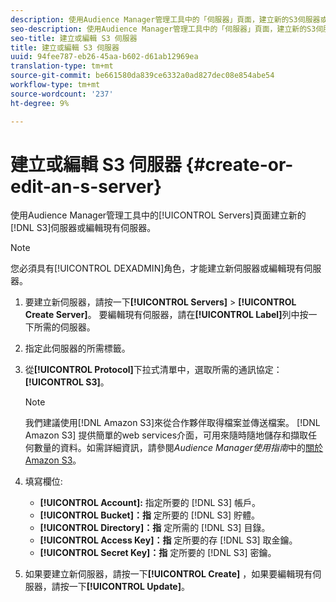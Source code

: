 ```yaml
---
description: 使用Audience Manager管理工具中的「伺服器」頁面，建立新的S3伺服器或編輯現有伺服器。
seo-description: 使用Audience Manager管理工具中的「伺服器」頁面，建立新的S3伺服器或編輯現有伺服器。
seo-title: 建立或編輯 S3 伺服器
title: 建立或編輯 S3 伺服器
uuid: 94fee787-eb26-45aa-b602-d61ab12969ea
translation-type: tm+mt
source-git-commit: be661580da839ce6332a0ad827dec08e854abe54
workflow-type: tm+mt
source-wordcount: '237'
ht-degree: 9%

---
```



# 建立或編輯 S3 伺服器 {#create-or-edit-an-s-server}

使用Audience Manager管理工具中的[!UICONTROL Servers]頁面建立新的[!DNL S3]伺服器或編輯現有伺服器。

>[!NOTE]
>
>您必須具有[!UICONTROL DEXADMIN]角色，才能建立新伺服器或編輯現有伺服器。

1. 要建立新伺服器，請按一下&#x200B;**[!UICONTROL Servers]** > **[!UICONTROL Create Server]**。 要編輯現有伺服器，請在&#x200B;**[!UICONTROL Label]**&#x200B;列中按一下所需的伺服器。
1. 指定此伺服器的所需標籤。
1. 從&#x200B;**[!UICONTROL Protocol]**&#x200B;下拉式清單中，選取所需的通訊協定：**[!UICONTROL S3]**。

   >[!NOTE]
   >
   >我們建議使用[!DNL Amazon S3]來從合作夥伴取得檔案並傳送檔案。 [!DNL Amazon S3] 提供簡單的web services介面，可用來隨時隨地儲存和擷取任何數量的資料。如需詳細資訊，請參閱&#x200B;*Audience Manager使用指南*&#x200B;中的[關於Amazon S3](https://docs.adobe.com/content/help/en/audience-manager/user-guide/reference/amazon-s3.html)。

1. 填寫欄位: 

   * **[!UICONTROL Account]:** 指定所要的 [!DNL S3] 帳戶。
   * **[!UICONTROL Bucket]：指** 定所要的 [!DNL S3] 貯體。
   * **[!UICONTROL Directory]：指** 定所需的 [!DNL S3] 目錄。
   * **[!UICONTROL Access Key]：指** 定所要的存 [!DNL S3] 取金鑰。
   * **[!UICONTROL Secret Key]：指** 定所要的 [!DNL S3] 密鑰。

1. 如果要建立新伺服器，請按一下&#x200B;**[!UICONTROL Create]** ，如果要編輯現有伺服器，請按一下&#x200B;**[!UICONTROL Update]**。